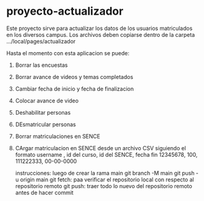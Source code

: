 # proyecto-actualizador

Este proyecto sirve para actualizar los datos de los usuarios matriculados en los diversos campus.
Los archivos deben copiarse dentro de la carpeta .../local/pages/actualizador

Hasta el momento con esta aplicacion se puede:
1) Borrar las encuestas
2) Borrar avance de videos y temas completados
3) Cambiar fecha de inicio y fecha de finalizacion
4) Colocar avance de video
5) Deshabilitar personas
6) DEsmatricular personas
7) Borrar matriculaciones en SENCE
8) CArgar matriculacion en SENCE desde un archivo CSV siguiendo el formato
   username , id del curso, id del SENCE, fecha fin
   12345678, 100, 111222333, 00-00-0000
   
   
   instrucciones:
   luego de crear la rama main
   git branch -M main
   git push -u origin main
   git fetch: paa verificar el repositorio local con respecto al repositorio remoto
   git push: traer todo lo nuevo del repositorio remoto antes de hacer commit
   

